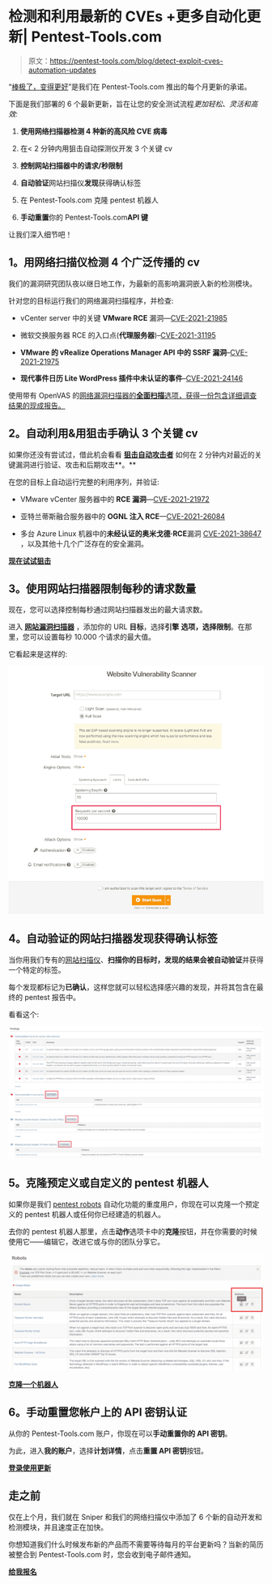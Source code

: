 # 检测和利用最新的 CVEs +更多自动化更新| Pentest-Tools.com

> 原文：<https://pentest-tools.com/blog/detect-exploit-cves-automation-updates>

“[棒极了，变得更好](https://www.g2.com/products/pentest-tools-com/reviews/pentest-tools-com-review-4553978)”是我们在 Pentest-Tools.com 推出的每个月更新的承诺。

下面是我们部署的 6 个最新更新，旨在让您的安全测试流程*更加轻松、灵活和高效:*

1.  **使用网络扫描器检测 4 种新的高风险 CVE 病毒**

2.  在< 2 分钟内用狙击自动探测仪开发 3 个关键 cv

3.  **控制网站扫描器中的请求/秒限制**

4.  **自动验证**网站扫描仪**发现**获得确认标签

5.  在 Pentest-Tools.com 克隆 pentest 机器人

6.  **手动重置**你的 Pentest-Tools.com**API 键**

让我们深入细节吧！

## **1。用网络扫描仪检测 4 个广泛传播的 cv**

我们的漏洞研究团队夜以继日地工作，为最新的高影响漏洞嵌入新的检测模块。

针对您的目标运行我们的网络漏洞扫描程序，并检查:

*   vCenter server 中的关键 **VMware RCE** 漏洞—[CVE-2021-21985](https://nvd.nist.gov/vuln/detail/CVE-2021-21985)

*   微软交换服务器 RCE 的入口点(**代理服务器**)–[CVE-2021-31195](https://nvd.nist.gov/vuln/detail/CVE-2021-31195)

*   **VMware 的 vRealize Operations Manager API 中的 SSRF 漏洞**–[CVE-2021-21975](https://cve.mitre.org/cgi-bin/cvename.cgi?name=CVE-2021-21975)

*   **现代事件日历 Lite WordPress 插件中未认证的事件**–[CVE-2021-24146](https://cve.mitre.org/cgi-bin/cvename.cgi?name=CVE-2021-24146)

使用带有 OpenVAS 的[网络漏洞扫描器的**全面扫描**选项，获得一份包含详细调查结果的现成报告。](https://pentest-tools.com/network-vulnerability-scanning/network-security-scanner-online-openvas)

## **2。自动利用&用狙击手确认 3 个关键 cv**

如果你还没有尝试过，借此机会看看 [**狙击自动攻击者**](https://pentest-tools.com/exploit-helpers/sniper) 如何在 2 分钟内对最近的关键漏洞进行验证、攻击和后期攻击**。**

在您的目标上自动运行完整的利用序列，并验证:

*   VMware vCenter 服务器中的 **RCE 漏洞**—[CVE-2021-21972](https://cve.mitre.org/cgi-bin/cvename.cgi?name=CVE-2021-21972)

*   亚特兰蒂斯融合服务器中的 **OGNL 注入 RCE**—[CVE-2021-26084](https://cve.mitre.org/cgi-bin/cvename.cgi?name=CVE-2021-26084)

*   多台 Azure Linux 机器中的**未经认证的奥米戈德·RCE**漏洞 [CVE-2021-38647](https://msrc.microsoft.com/update-guide/vulnerability/CVE-2021-38647) ，以及其他十几个广泛存在的安全漏洞。

[**现在试试狙击**](https://pentest-tools.com/exploit-helpers/sniper)

## **3。使用网站扫描器限制每秒的请求数量**

现在，您可以选择控制每秒通过网站扫描器发出的最大请求数。

进入 [**网站漏洞扫描器**](https://pentest-tools.com/website-vulnerability-scanning/website-scanner) ，添加你的 URL **目标**，选择**引擎** **选项，**选择**限制**。在那里，您可以设置每秒 10.000 个请求的最大值。

它看起来是这样的:

![](img/7e51e357cf1b01f33bc84582b04ecd7b.png)

## **4。自动验证的网站扫描器发现获得确认标签**

当你用我们专有的[网站扫描仪](https://pentest-tools.com/website-vulnerability-scanning/website-scanner)、**扫描你的目标时，发现的结果会被自动验证**并获得一个特定的标签。

每个发现都标记为**已确认**，这样您就可以轻松选择感兴趣的发现，并将其包含在最终的 pentest 报告中。

看看这个:

![](img/e1dbef4c908ae69db433fd69a1f5ec4f.png)

## **5。克隆预定义或自定义的 pentest 机器人**

如果你是我们 [pentest robots](/blog/pentest-robots-automation-feature) 自动化功能的重度用户，你现在可以克隆一个预定义的 pentest 机器人或任何你已经建造的机器人。

去你的 pentest 机器人那里，点击**动作**选项卡中的**克隆**按钮，并在你需要的时候使用它——编辑它，改进它或与你的团队分享它。

![](img/af4ff4b45aab2948ce938b883c5215ef.png)

[**克隆一个机器人**](https://pentest-tools.com/features/pentest-robots)

## **6。手动重置您帐户上的 API 密钥认证**

从你的 Pentest-Tools.com 账户，你现在可以**手动重置你的 API 密钥**。

为此，进入**我的账户**，选择**计划详情**，点击**重置 API 密钥**按钮。

[**登录使用更新**](https://pentest-tools.com/login)

## **走之前**

仅在上个月，我们就在 Sniper 和我们的网络扫描仪中添加了 6 个新的自动开发和检测模块，并且速度正在加快。

你想知道我们什么时候发布新的产品而不需要等待每月的平台更新吗？当新的简历被整合到 Pentest-Tools.com 时，您会收到电子邮件通知。

[**给我报名**](https://pentest-tools.us16.list-manage.com/subscribe?u=e04d195b99ece443048117e10&id=3819299c16)